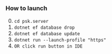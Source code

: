 ### How to launch

0. `cd psk.server`
1. `dotnet ef database drop`
2. `dotnet ef database update`
3. `dotnet run --launch-profile "https"`
4.  `OR click run button in IDE`
